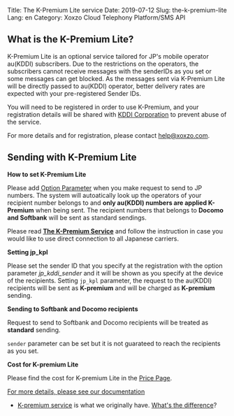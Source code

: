 Title: The K-Premium Lite service
Date: 2019-07-12
Slug: the-k-premium-lite
Lang: en
Category: Xoxzo Cloud Telephony Platform/SMS API

## What is the K-Premium Lite?

K-Premium Lite is an optional service tailored for JP's mobile operator au(KDDI) subscribers. Due to the restrictions on the operators, the subscribers cannot receive messages with the senderIDs as you set or some messages can get blocked. As the messages sent via K-Premium Lite will be directly passed to au(KDDI) operator, better delivery rates are expected with your pre-registered Sender IDs.

You will need to be registered in order to use K-Premium, and your registration details will be shared with [KDDI Corporation](https://www.kddi.com/english/) to prevent abuse of the service.

For more details and for registration, please contact [help@xoxzo.com](mailto:help@xoxzo.com).

## Sending with K-Premium Lite

__How to set K-Premium Lite__

Please add [Option Parameter](http://docs.xoxzo.com/en/sms.html#jp-specific-optional-parameters)
when you make request to send to JP numbers. The system will autoatically look up the operators of your recipient number belongs to
and **only au(KDDI) numbers are applied K-Premium** when being sent. The recipient numbers that belongs to **Docomo and Softbank** will be 
sent as standard sendings.

Please read [**The K-Premium Service**](https://help.xoxzo.com/en/xoxzo-cloud-telephony-platform/articles/the-k-premium-service/)
and follow the instruction in case you would like to use direct connection to all Japanese carriers.

__Setting jp_kpl__

Please set the sender ID that you specify at the registration with the option parameter *jp_kddi_sender* and it will be shown as you specify at the device of the recipients.
Setting ```jp_kpl``` parameter, the request to the au(KDDI) recipients will be sent as **K-premium** and will be charged as **K-premium** sending.


__Sending to Softbank and Docomo recipients__

Request to send to Softbank and Docomo recipients will be treated as **standard** sending.

```sender``` parameter can be set but it is not guarateed to reach the recipients as you set.


__Cost for K-premium Lite__

Please find the cost for K-premium Lite in the [Price Page](https://www.xoxzo.com/en/about/pricing/#sms).

[For more details, please see our documentation](http://docs.xoxzo.com/en/sms.html#jp-specific-optional-parameters)

* [K-premium service]({filename}/the-k-premium-service-en.md) is what we originally have. [What's the difference](the-k-premium-comparison-en.md)?
